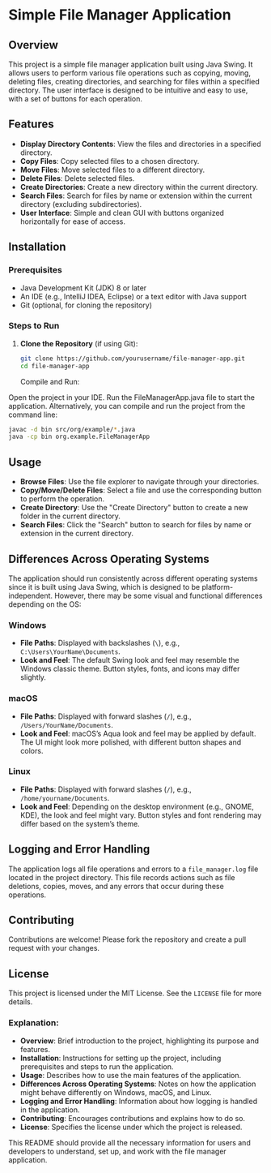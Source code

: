 # Simple File Manager Application

## Overview

This project is a simple file manager application built using Java Swing. It allows users to perform various file operations such as copying, moving, deleting files, creating directories, and searching for files within a specified directory. The user interface is designed to be intuitive and easy to use, with a set of buttons for each operation.

## Features

- **Display Directory Contents**: View the files and directories in a specified directory.
- **Copy Files**: Copy selected files to a chosen directory.
- **Move Files**: Move selected files to a different directory.
- **Delete Files**: Delete selected files.
- **Create Directories**: Create a new directory within the current directory.
- **Search Files**: Search for files by name or extension within the current directory (excluding subdirectories).
- **User Interface**: Simple and clean GUI with buttons organized horizontally for ease of access.

## Installation

### Prerequisites

- Java Development Kit (JDK) 8 or later
- An IDE (e.g., IntelliJ IDEA, Eclipse) or a text editor with Java support
- Git (optional, for cloning the repository)

### Steps to Run

1. **Clone the Repository** (if using Git):
   ```bash
   git clone https://github.com/yourusername/file-manager-app.git
   cd file-manager-app
   ```
   Compile and Run:

Open the project in your IDE.
Run the FileManagerApp.java file to start the application.
Alternatively, you can compile and run the project from the command line:

```bash
javac -d bin src/org/example/*.java
java -cp bin org.example.FileManagerApp
```

## Usage

- **Browse Files**: Use the file explorer to navigate through your directories.
- **Copy/Move/Delete Files**: Select a file and use the corresponding button to perform the operation.
- **Create Directory**: Use the "Create Directory" button to create a new folder in the current directory.
- **Search Files**: Click the "Search" button to search for files by name or extension in the current directory.

## Differences Across Operating Systems

The application should run consistently across different operating systems since it is built using Java Swing, which is designed to be platform-independent. However, there may be some visual and functional differences depending on the OS:

### Windows

- **File Paths**: Displayed with backslashes (`\`), e.g., `C:\Users\YourName\Documents`.
- **Look and Feel**: The default Swing look and feel may resemble the Windows classic theme. Button styles, fonts, and icons may differ slightly.

### macOS

- **File Paths**: Displayed with forward slashes (`/`), e.g., `/Users/YourName/Documents`.
- **Look and Feel**: macOS’s Aqua look and feel may be applied by default. The UI might look more polished, with different button shapes and colors.

### Linux

- **File Paths**: Displayed with forward slashes (`/`), e.g., `/home/yourname/Documents`.
- **Look and Feel**: Depending on the desktop environment (e.g., GNOME, KDE), the look and feel might vary. Button styles and font rendering may differ based on the system’s theme.

## Logging and Error Handling

The application logs all file operations and errors to a `file_manager.log` file located in the project directory. This file records actions such as file deletions, copies, moves, and any errors that occur during these operations.

## Contributing

Contributions are welcome! Please fork the repository and create a pull request with your changes.

## License

This project is licensed under the MIT License. See the `LICENSE` file for more details.


### **Explanation:**

- **Overview**: Brief introduction to the project, highlighting its purpose and features.
- **Installation**: Instructions for setting up the project, including prerequisites and steps to run the application.
- **Usage**: Describes how to use the main features of the application.
- **Differences Across Operating Systems**: Notes on how the application might behave differently on Windows, macOS, and Linux.
- **Logging and Error Handling**: Information about how logging is handled in the application.
- **Contributing**: Encourages contributions and explains how to do so.
- **License**: Specifies the license under which the project is released.

This README should provide all the necessary information for users and developers to understand, set up, and work with the file manager application.
